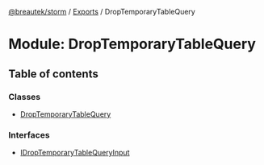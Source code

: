 [@breautek/storm](../README.md) / [Exports](../modules.md) / DropTemporaryTableQuery

# Module: DropTemporaryTableQuery

## Table of contents

### Classes

- [DropTemporaryTableQuery](../classes/droptemporarytablequery.droptemporarytablequery-1.md)

### Interfaces

- [IDropTemporaryTableQueryInput](../interfaces/droptemporarytablequery.idroptemporarytablequeryinput.md)
